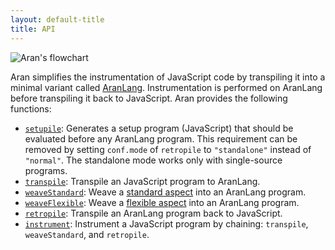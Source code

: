 ```yaml
---
layout: default-title
title: API
---
```


![Aran's flowchart](/assets/flowchart.png)

Aran simplifies the instrumentation of JavaScript code by transpiling it into a minimal variant called [AranLang](/typedoc/modules/lang_syntax.html). Instrumentation is performed on AranLang before transpiling it back to JavaScript. Aran provides the following functions:

- [`setupile`](/page/typedoc/functions/index.setupile.html): Generates a setup program (JavaScript) that should be evaluated before any AranLang program. This requirement can be removed by setting `conf.mode` of `retropile` to `"standalone"` instead of `"normal"`. The standalone mode works only with single-source programs.
- [`transpile`](/typedoc/functions/index.transpile.html): Transpile an JavaScript program to AranLang.
- [`weaveStandard`](/typedoc/functions/index.weaveStandard.html): Weave a [standard aspect](/typedoc/types/weave_standard_aspect.AspectTyping.html) into an AranLang program.
- [`weaveFlexible`](/typedoc/functions/index.weaveFlexible.html): Weave a [flexible aspect](https://lachrist.github.io/aran/page/typedoc/types/weave_flexible_aspect.AspectTyping.html)
  into an AranLang program.
- [`retropile`](/typedoc/functions/index.retropile.html): Transpile an AranLang program back to JavaScript.
- [`instrument`](/typedoc/functions/index.instrument.html): Instrument a JavaScript program by chaining: `transpile`, `weaveStandard`, and
  `retropile`.

